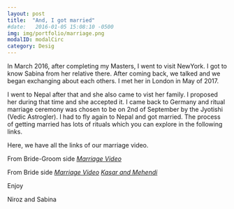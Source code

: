 ```yaml
---
layout: post
title:  "And, I got married"
#date:   2016-01-05 15:08:10 -0500
img: img/portfolio/marriage.png
modalID: modalCirc
category: Desig
---
```


In March 2016, after completing my Masters, I went to visit NewYork. I got to know Sabina from her relative there. After coming back, we talked and we began exchanging about each others. I met her in London in May of 2017. 

I went to Nepal after that and she also came to vist her family. I proposed her during that time and she
accepted it. I came back to Germany and ritual marriage ceremony was chosen to be on 2nd of September by the Jyotishi (Vedic Astrogler). 
I had to fly again to Nepal and got married. The process of getting married has lots of rituals which you can explore in the following links. 

Here, we have all the links of our marriage video. 

  From Bride-Groom side
 	 [*Marriage Video*](https://goo.gl/cYmxyR)
 	
 
  From Bride side
 	  [*Marriage Video*](https://goo.gl/HGVSqn) 
 	  [*Kasar and Mehendi*](https://goo.gl/dd1Kvv)

Enjoy

Niroz and Sabina
